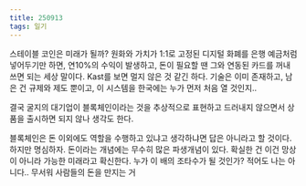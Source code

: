 ```yaml
---
title: 250913
tags: 일기
---
```


스테이블 코인은 미래가 될까? 원화와 가치가 1:1로 고정된 디지털 화폐를 은행 예금처럼 넣어두기만 하면, 연10%의 수익이 발생하고, 돈이 필요할 땐 그와 연동된 카드를 꺼내 쓰면 되는 세상 말이다. Kast를 보면 멀지 않은 것 같긴 하다.
기술은 이미 존재하고, 남은 건 규제와 제도 뿐이고, 이 시스템을 한국에는 누가 먼저 처음 열 것인지..

<!--more-->

결국 굴지의 대기업이 블록체인이라는 것을 추상적으로 표현하고 드러내지 않으면서 상품을 출시하면 되지 않나 생각도 한다.

블록체인은 돈 이외에도 역할을 수행하고 있냐고 생각하냐면 답은 아니라고 할 것이다. 하지만 명심하자. 돈이라는 개념에는 무수히 많은 파생개념이 있다.
확실한 건 이건 망상이 아니라 가능한 미래라고 확신한다.
누가 이 배의 조타수가 될 것인가? 적어도 나는 아니다.. 무서워 사람들의 돈을 만지는 거

